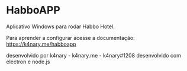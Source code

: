 # HabboAPP
Aplicativo Windows para rodar Habbo Hotel.

Para aprender a configurar acesse a documentação: https://k4nary.me/habboapp

desenvolvido por k4nary - k4nary.me - k4nary#1208
desenvolvido com electron e node.js
